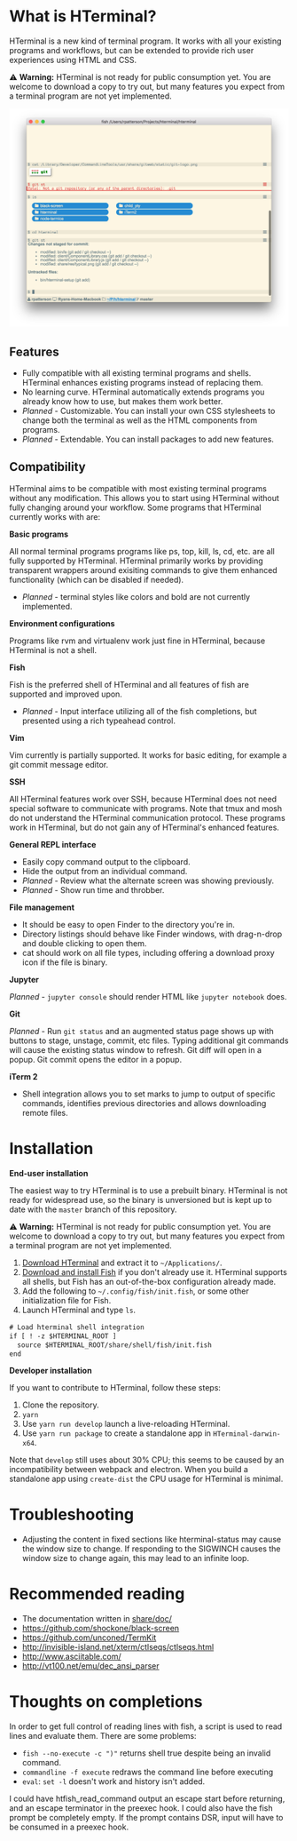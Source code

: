 # What is HTerminal?

HTerminal is a new kind of terminal program. It works with all your existing programs and workflows, but can be extended to provide rich user experiences using HTML and CSS.

:warning: **Warning:** HTerminal is not ready for public consumption yet. You are welcome to download a copy to try out, but many features you expect from a terminal program are not yet implemented.

![](share/res/typical.png)

## Features

- Fully compatible with all existing terminal programs and shells. HTerminal enhances existing programs instead of replacing them.
- No learning curve. HTerminal automatically extends programs you already know how to use, but makes them work better.
- *Planned* - Customizable. You can install your own CSS stylesheets to change both the terminal as well as the HTML components from programs.
- *Planned* - Extendable. You can install packages to add new features.

## Compatibility

HTerminal aims to be compatible with most existing terminal programs without any modification. This allows you to start using HTerminal without fully changing around your workflow. Some programs that HTerminal currently works with are:

**Basic programs**

All normal terminal programs programs like ps, top, kill, ls, cd, etc. are all fully supported by HTerminal. HTerminal primarily works by providing transparent wrappers around exisiting commands to give them enhanced functionality (which can be disabled if needed).

- *Planned* - terminal styles like colors and bold are not currently implemented.

**Environment configurations**

Programs like rvm and virtualenv work just fine in HTerminal, because HTerminal is not a shell.

**Fish**

Fish is the preferred shell of HTerminal and all features of fish are supported and improved upon.

- *Planned* - Input interface utilizing all of the fish completions, but presented using a rich typeahead control.

**Vim**

Vim currently is partially supported. It works for basic editing, for example a git commit message editor.

**SSH**

All HTerminal features work over SSH, because HTerminal does not need special software to communicate with programs. Note that tmux and mosh do not understand the HTerminal communication protocol. These programs work in HTerminal, but do not gain any of HTerminal's enhanced features.

**General REPL interface**

- Easily copy command output to the clipboard.
- Hide the output from an individual command.
- *Planned* - Review what the alternate screen was showing previously.
- *Planned* - Show run time and throbber.

**File management**

- It should be easy to open Finder to the directory you're in.
- Directory listings should behave like Finder windows, with drag-n-drop and double clicking to open them.
- cat should work on all file types, including offering a download proxy icon if the file is binary.

**Jupyter**

*Planned* - `jupyter console` should render HTML like `jupyter notebook` does.

**Git**

*Planned* - Run `git status` and an augmented status page shows up with buttons to stage, unstage, commit, etc files. Typing additional git commands will cause the existing status window to refresh. Git diff will open in a popup. Git commit opens the editor in a popup.

**iTerm 2**

- Shell integration allows you to set marks to jump to output of specific commands, identifies previous directories and allows downloading remote files.

Installation
============

**End-user installation**

The easiest way to try HTerminal is to use a prebuilt binary. HTerminal is not ready for widespread use, so the binary is unversioned but is kept up to date with the `master` branch of this repository.

:warning: **Warning:** HTerminal is not ready for public consumption yet. You are welcome to download a copy to try out, but many features you expect from a terminal program are not yet implemented.

1. [Download HTerminal](https://www.dropbox.com/s/cvq559t1ala32y8/HTerminal.zip?dl=0) and extract it to `~/Applications/`.
2. [Download and install Fish](https://fishshell.com) if you don't already use it. HTerminal supports all shells, but Fish has an out-of-the-box configuration already made.
3. Add the following to `~/.config/fish/init.fish`, or some other initialization file for Fish.
4. Launch HTerminal and type `ls`.

```fish
# Load hterminal shell integration
if [ ! -z $HTERMINAL_ROOT ]
  source $HTERMINAL_ROOT/share/shell/fish/init.fish
end
```

**Developer installation**

If you want to contribute to HTerminal, follow these steps:

1. Clone the repository.
2. `yarn`
3. Use `yarn run develop` launch a live-reloading HTerminal.
4. Use `yarn run package` to create a standalone app in `HTerminal-darwin-x64`.

Note that `develop` still uses about 30% CPU; this seems to be caused by an incompatibility between webpack and electron. When you build a standalone app using `create-dist` the CPU usage for HTerminal is minimal.

Troubleshooting
===============

- Adjusting the content in fixed sections like hterminal-status may cause the window size to change. If responding to the SIGWINCH causes the window size to change again, this may lead to an infinite loop.

Recommended reading
===================

- The documentation written in [share/doc/](share/doc/)
- https://github.com/shockone/black-screen
- https://github.com/unconed/TermKit
- http://invisible-island.net/xterm/ctlseqs/ctlseqs.html
- http://www.asciitable.com/
- http://vt100.net/emu/dec_ansi_parser

Thoughts on completions
=======================

In order to get full control of reading lines with fish, a script is used to read lines and evaluate them. There are some problems:

- `fish --no-execute -c ")"` returns shell true despite being an invalid command.
- `commandline -f execute` redraws the command line before executing
- `eval`: `set -l` doesn't work and history isn't added.

I could have htfish_read_command output an escape start before returning, and an escape terminator in the preexec hook. I could also have the fish prompt be completely empty. If the prompt contains DSR, input will have to be consumed in a preexec hook.
